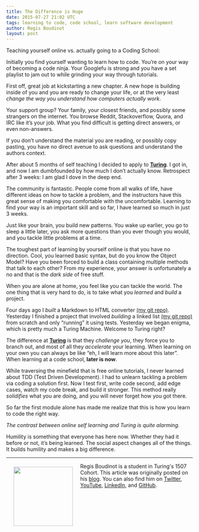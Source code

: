 ```yaml
---
title: The Difference is Huge
date: 2015-07-27 21:02 UTC
tags: learning to code, code school, learn software development
author: Regis Boudinot
layout: post
---
```

Teaching yourself online vs. actually going to a Coding School:

Initially you find yourself wanting to learn how to code. You’re on your way of becoming a code ninja. Your Googlefu is strong and you have a set playlist to jam out to while grinding your way through tutorials.

First off, great job at kickstarting a new chapter. A new hope is building inside of you and you are ready to change your life, or at the very least *change the way you understand how computers actually work*.

Your support group? Your family, your closest friends, and possibly some strangers on the internet. You browse Reddit, Stackoverflow, Quora, and IRC like it’s your job. What you find difficult is getting direct answers, or even non-answers.

If you don’t understand the material you are reading, or possibly copy pasting, you have no direct avenue to ask questions and understand the authors context.

After about 5 months of self teaching I decided to apply to [**Turing**](http://turing.io). I got in, and now I am dumbfounded by how much I don’t actually know. Retrospect after 3 weeks: I am glad I dove in the deep end.

The community is fantastic. People come from all walks of life, have different ideas on how to tackle a problem, and the instructors have this great sense of making you comfortable with the uncomfortable. Learning to find your way is an important skill and so far, I have learned so much in just 3 weeks.

Just like your brain, you build new patterns. You wake up earlier, you go to sleep a little later, you ask more questions than you ever though you would, and you tackle little problems at a time.

The toughest part of learning by yourself online is that you have no direction. Cool, you learned basic syntax, but do you know the Object Model? Have you been forced to build a class containing multiple methods that talk to each other? From my experience, your answer is unfortunately a no and that is the *dark side* of free stuff.

When you are alone at home, you feel like you can tackle the world. The one thing that is very hard to do, is to take what you *learned* and *build* a project.

Four days ago I *built* a Markdown to HTML converter [(my git repo)](https://github.com/selfup/chisel). Yesterday I finished a project that involved *building* a linked list [(my git repo)](https://github.com/selfup/linked_list) from scratch and only “running” it using tests. Yesterday we began enigma, which is pretty much a Turing Machine. Welcome to Turing right?

The difference at [**Turing**](http://turing.io) is that they *challenge you*, they force you to branch out, and most of all they *accelerate* your learning. When learning on your own you can always be like “eh, I will learn more about this later”. When learning at a code school, **later is now**.

While traversing the minefield that is free online tutorials, I never learned about TDD (Test Driven Development). I had to unlearn tackling a problem via coding a solution first. Now I test first, write code second, add edge cases, watch my code break, and build it stronger. This method really *solidifies* what you are doing, and you will never forget how you got there.

So far the first module alone has made me realize that this is how you learn to code the right way.

*The contrast between online self learning and Turing is quite alarming.*

Humility is something that everyone has here now. Whether they had it before or not, it’s being learned. The social aspect changes all of the things. It builds humility and makes a big difference.

---
<a href='https://twitter.com/rboudinot'>
<img src='/images/article_images/boudinot_regis.jpg' style="width:160px; float:left; margin: 10px 20px 20px 20px"/></a>


Regis Boudinot is a student in Turing's 1507 Cohort. This article was originally posted on his [blog](https://medium.com/@rboudinot). You can also find him on [Twitter](https://twitter.com/rboudinot), [YouTube](https://www.youtube.com/channel/UCH0pa284okKo8qKrLdFaOew/playlists), [LinkedIn](https://www.linkedin.com/pub/regis-boudinot/37/7b6/563), and [GitHub](https://github.com/selfup).

